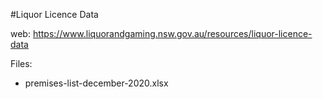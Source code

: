 #Liquor Licence Data

web: https://www.liquorandgaming.nsw.gov.au/resources/liquor-licence-data

Files:
- premises-list-december-2020.xlsx